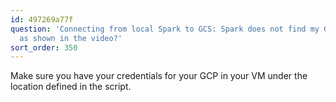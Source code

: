 ```yaml
---
id: 497269a77f
question: 'Connecting from local Spark to GCS: Spark does not find my Google credentials
  as shown in the video?'
sort_order: 350
---
```


Make sure you have your credentials for your GCP in your VM under the location defined in the script.